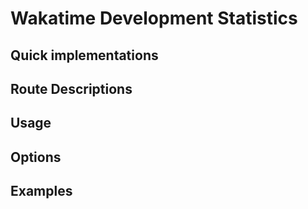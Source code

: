 # Wakatime Development Statistics

## Quick implementations

## Route Descriptions

## Usage

## Options

## Examples
